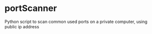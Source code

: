 # portScanner

Python script to scan common used ports on a private computer, using public ip address
